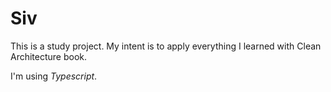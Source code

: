 # Siv

This is a study project. My intent is to apply everything I learned with Clean Architecture book.

I'm using *Typescript*. 